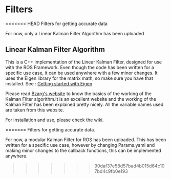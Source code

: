 # Filters
<<<<<<< HEAD
Filters for getting accurate data

For now, only a Linear Kalman Filter Algorithm has been uploaded

## Linear Kalman Filter Algorithm
This is a C++ implementation of the Linear Kalman Filter, designed for use with the ROS Framework. Even though the code has been written for a specific use case, it can be used anywhere with a few minor changes. It uses the Eigen library for the matrix math, so make sure you have that installed. See : [Getting started with Eigen](https://eigen.tuxfamily.org/dox/GettingStarted.html)

Please read [Bzarg's website](http://www.bzarg.com/p/how-a-kalman-filter-works-in-pictures/) to know the basics of the working of the Kalman Filter algorithm.It is an excellent website and the working of the Kalman Filter has been explained pretty nicely. All the variable names used are taken from this website.

For installation and use, please check the wiki.

=======
Filters for getting accurate data.

For now, a modular Kalman Filter for ROS has been uploaded. This has been written for a specific use case, however by changing Params.yaml
and making minor changes to the callback functions, this can be implemented anywhere.
>>>>>>> 90daf37e58d57bad4b015d64c107bd4c9fb0e193
